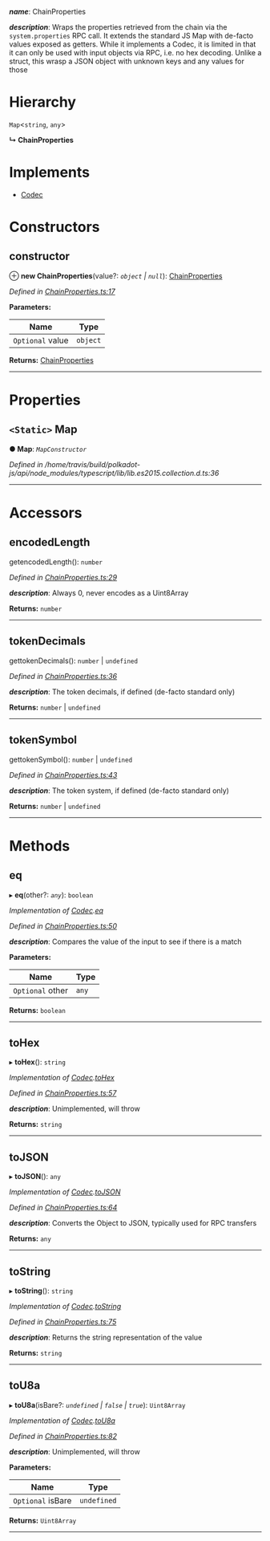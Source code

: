 

*__name__*: ChainProperties

*__description__*: Wraps the properties retrieved from the chain via the `system.properties` RPC call. It extends the standard JS Map with de-facto values exposed as getters. While it implements a Codec, it is limited in that it can only be used with input objects via RPC, i.e. no hex decoding. Unlike a struct, this wrasp a JSON object with unknown keys and any values for those

# Hierarchy

 `Map`<`string`, `any`>

**↳ ChainProperties**

# Implements

* [Codec](../interfaces/_types_.codec.md)

# Constructors

<a id="constructor"></a>

##  constructor

⊕ **new ChainProperties**(value?: *`object` | `null`*): [ChainProperties](_chainproperties_.chainproperties.md)

*Defined in [ChainProperties.ts:17](https://github.com/polkadot-js/api/blob/15b22da/packages/types/src/ChainProperties.ts#L17)*

**Parameters:**

| Name | Type |
| ------ | ------ |
| `Optional` value | `object` | `null` |

**Returns:** [ChainProperties](_chainproperties_.chainproperties.md)

___

# Properties

<a id="map"></a>

## `<Static>` Map

**● Map**: *`MapConstructor`*

*Defined in /home/travis/build/polkadot-js/api/node_modules/typescript/lib/lib.es2015.collection.d.ts:36*

___

# Accessors

<a id="encodedlength"></a>

##  encodedLength

getencodedLength(): `number`

*Defined in [ChainProperties.ts:29](https://github.com/polkadot-js/api/blob/15b22da/packages/types/src/ChainProperties.ts#L29)*

*__description__*: Always 0, never encodes as a Uint8Array

**Returns:** `number`

___
<a id="tokendecimals"></a>

##  tokenDecimals

gettokenDecimals(): `number` | `undefined`

*Defined in [ChainProperties.ts:36](https://github.com/polkadot-js/api/blob/15b22da/packages/types/src/ChainProperties.ts#L36)*

*__description__*: The token decimals, if defined (de-facto standard only)

**Returns:** `number` | `undefined`

___
<a id="tokensymbol"></a>

##  tokenSymbol

gettokenSymbol(): `number` | `undefined`

*Defined in [ChainProperties.ts:43](https://github.com/polkadot-js/api/blob/15b22da/packages/types/src/ChainProperties.ts#L43)*

*__description__*: The token system, if defined (de-facto standard only)

**Returns:** `number` | `undefined`

___

# Methods

<a id="eq"></a>

##  eq

▸ **eq**(other?: *`any`*): `boolean`

*Implementation of [Codec](../interfaces/_types_.codec.md).[eq](../interfaces/_types_.codec.md#eq)*

*Defined in [ChainProperties.ts:50](https://github.com/polkadot-js/api/blob/15b22da/packages/types/src/ChainProperties.ts#L50)*

*__description__*: Compares the value of the input to see if there is a match

**Parameters:**

| Name | Type |
| ------ | ------ |
| `Optional` other | `any` |

**Returns:** `boolean`

___
<a id="tohex"></a>

##  toHex

▸ **toHex**(): `string`

*Implementation of [Codec](../interfaces/_types_.codec.md).[toHex](../interfaces/_types_.codec.md#tohex)*

*Defined in [ChainProperties.ts:57](https://github.com/polkadot-js/api/blob/15b22da/packages/types/src/ChainProperties.ts#L57)*

*__description__*: Unimplemented, will throw

**Returns:** `string`

___
<a id="tojson"></a>

##  toJSON

▸ **toJSON**(): `any`

*Implementation of [Codec](../interfaces/_types_.codec.md).[toJSON](../interfaces/_types_.codec.md#tojson)*

*Defined in [ChainProperties.ts:64](https://github.com/polkadot-js/api/blob/15b22da/packages/types/src/ChainProperties.ts#L64)*

*__description__*: Converts the Object to JSON, typically used for RPC transfers

**Returns:** `any`

___
<a id="tostring"></a>

##  toString

▸ **toString**(): `string`

*Implementation of [Codec](../interfaces/_types_.codec.md).[toString](../interfaces/_types_.codec.md#tostring)*

*Defined in [ChainProperties.ts:75](https://github.com/polkadot-js/api/blob/15b22da/packages/types/src/ChainProperties.ts#L75)*

*__description__*: Returns the string representation of the value

**Returns:** `string`

___
<a id="tou8a"></a>

##  toU8a

▸ **toU8a**(isBare?: *`undefined` | `false` | `true`*): `Uint8Array`

*Implementation of [Codec](../interfaces/_types_.codec.md).[toU8a](../interfaces/_types_.codec.md#tou8a)*

*Defined in [ChainProperties.ts:82](https://github.com/polkadot-js/api/blob/15b22da/packages/types/src/ChainProperties.ts#L82)*

*__description__*: Unimplemented, will throw

**Parameters:**

| Name | Type |
| ------ | ------ |
| `Optional` isBare | `undefined` | `false` | `true` |

**Returns:** `Uint8Array`

___

